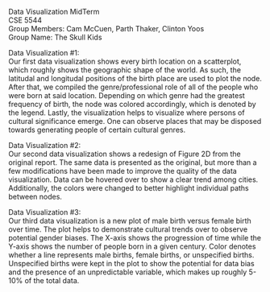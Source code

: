 Data Visualization MidTerm  
CSE 5544  
Group Members: Cam McCuen, Parth Thaker, Clinton Yoos  
Group Name: The Skull Kids  

Data Visualization #1:  
Our first data visualization shows every birth location on a scatterplot, which roughly shows the geographic shape of the world. As such, 
the latitudal and longitudal positions of the birth place are used to plot the node. After that, we compiled the genre/professional role 
of all of the people who were born at said location. Depending on which genre had the greatest frequency of birth, the node was colored
accordingly, which is denoted by the legend. Lastly, the visualization helps to visualize where persons of cultural significance emerge. 
One can observe places that may be disposed towards generating people of certain cultural genres.

Data Visualization #2:  
Our second data visualization shows a redesign of Figure 2D from the original report. The same data is presented as the original, but 
more than a few modifications have been made to improve the quality of the data visualization. Data can be hovered over to show a clear 
trend among cities. Additionally, the colors were changed to better highlight individual paths between nodes.

Data Visualization #3:  
Our third data visualization is a new plot of male birth versus female birth over time. The plot helps to demonstrate cultural trends over 
to observe potential gender biases. The X-axis shows the progression of time while the Y-axis shows the number of people born in a given 
century. Color denotes whether a line represents male births, female births, or unspecified births. Unspecified births were kept in the 
plot to show the potential for data bias and the presence of an unpredictable variable, which makes up roughly 5-10% of the total data. 
